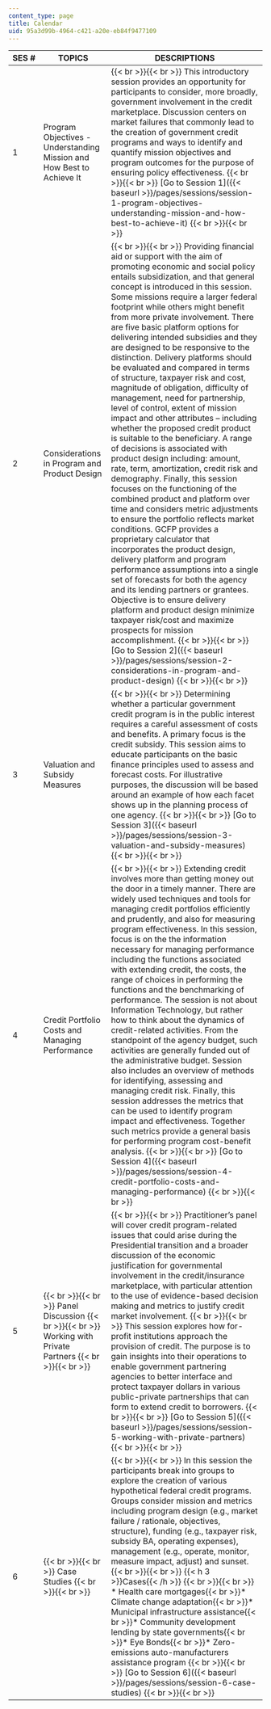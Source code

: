```yaml
---
content_type: page
title: Calendar
uid: 95a3d99b-4964-c421-a20e-eb84f9477109
---
```


| SES # | TOPICS | DESCRIPTIONS |
| --- | --- | --- |
| 1 | Program Objectives - Understanding Mission and How Best to Achieve It |  {{< br >}}{{< br >}} This introductory session provides an opportunity for participants to consider, more broadly, government involvement in the credit marketplace. Discussion centers on market failures that commonly lead to the creation of government credit programs and ways to identify and quantify mission objectives and program outcomes for the purpose of ensuring policy effectiveness. {{< br >}}{{< br >}} [Go to Session 1]({{< baseurl >}}/pages/sessions/session-1-program-objectives-understanding-mission-and-how-best-to-achieve-it) {{< br >}}{{< br >}}  |
| 2 | Considerations in Program and Product Design |  {{< br >}}{{< br >}} Providing financial aid or support with the aim of promoting economic and social policy entails subsidization, and that general concept is introduced in this session. Some missions require a larger federal footprint while others might benefit from more private involvement. There are five basic platform options for delivering intended subsidies and they are designed to be responsive to the distinction. Delivery platforms should be evaluated and compared in terms of structure, taxpayer risk and cost, magnitude of obligation, difficulty of management, need for partnership, level of control, extent of mission impact and other attributes – including whether the proposed credit product is suitable to the beneficiary. A range of decisions is associated with product design including: amount, rate, term, amortization, credit risk and demography. Finally, this session focuses on the functioning of the combined product and platform over time and considers metric adjustments to ensure the portfolio reflects market conditions. GCFP provides a proprietary calculator that incorporates the product design, delivery platform and program performance assumptions into a single set of forecasts for both the agency and its lending partners or grantees. Objective is to ensure delivery platform and product design minimize taxpayer risk/cost and maximize prospects for mission accomplishment. {{< br >}}{{< br >}} [Go to Session 2]({{< baseurl >}}/pages/sessions/session-2-considerations-in-program-and-product-design) {{< br >}}{{< br >}}  |
| 3 | Valuation and Subsidy Measures |  {{< br >}}{{< br >}} Determining whether a particular government credit program is in the public interest requires a careful assessment of costs and benefits. A primary focus is the credit subsidy. This session aims to educate participants on the basic finance principles used to assess and forecast costs. For illustrative purposes, the discussion will be based around an example of how each facet shows up in the planning process of one agency. {{< br >}}{{< br >}} [Go to Session 3]({{< baseurl >}}/pages/sessions/session-3-valuation-and-subsidy-measures) {{< br >}}{{< br >}}  |
| 4 | Credit Portfolio Costs and Managing Performance |  {{< br >}}{{< br >}} Extending credit involves more than getting money out the door in a timely manner. There are widely used techniques and tools for managing credit portfolios efficiently and prudently, and also for measuring program effectiveness. In this session, focus is on the the information necessary for managing performance including the functions associated with extending credit, the costs, the range of choices in performing the functions and the benchmarking of performance. The session is not about Information Technology, but rather how to think about the dynamics of credit-related activities. From the standpoint of the agency budget, such activities are generally funded out of the administrative budget. Session also includes an overview of methods for identifying, assessing and managing credit risk. Finally, this session addresses the metrics that can be used to identify program impact and effectiveness. Together such metrics provide a general basis for performing program cost-benefit analysis. {{< br >}}{{< br >}} [Go to Session 4]({{< baseurl >}}/pages/sessions/session-4-credit-portfolio-costs-and-managing-performance) {{< br >}}{{< br >}}  |
| 5 |  {{< br >}}{{< br >}} Panel Discussion {{< br >}}{{< br >}} Working with Private Partners {{< br >}}{{< br >}}  |  {{< br >}}{{< br >}} Practitioner’s panel will cover credit program-related issues that could arise during the Presidential transition and a broader discussion of the economic justification for governmental involvement in the credit/insurance marketplace, with particular attention to the use of evidence-based decision making and metrics to justify credit market involvement. {{< br >}}{{< br >}} This session explores how for-profit institutions approach the provision of credit. The purpose is to gain insights into their operations to enable government partnering agencies to better interface and protect taxpayer dollars in various public-private partnerships that can form to extend credit to borrowers. {{< br >}}{{< br >}} [Go to Session 5]({{< baseurl >}}/pages/sessions/session-5-working-with-private-partners) {{< br >}}{{< br >}}  |
| 6 |  {{< br >}}{{< br >}} Case Studies {{< br >}}{{< br >}}  |  {{< br >}}{{< br >}} In this session the participants break into groups to explore the creation of various hypothetical federal credit programs. Groups consider mission and metrics including program design (e.g., market failure / rationale, objectives, structure), funding (e.g., taxpayer risk, subsidy BA, operating expenses), management (e.g., operate, monitor, measure impact, adjust) and sunset. {{< br >}}{{< br >}} {{< h 3 >}}Cases{{< /h >}} {{< br >}}{{< br >}} *   Health care mortgages{{< br >}}*   Climate change adaptation{{< br >}}*   Municipal infrastructure assistance{{< br >}}*   Community development lending by state governments{{< br >}}*   Eye Bonds{{< br >}}*   Zero-emissions auto-manufacturers assistance program {{< br >}}{{< br >}} [Go to Session 6]({{< baseurl >}}/pages/sessions/session-6-case-studies) {{< br >}}{{< br >}}
